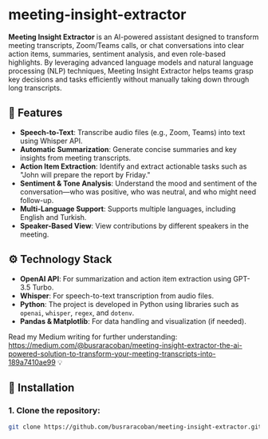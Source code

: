 # meeting-insight-extractor

**Meeting Insight Extractor** is an AI-powered assistant designed to transform meeting transcripts, Zoom/Teams calls, or chat conversations into clear action items, summaries, sentiment analysis, and even role-based highlights. By leveraging advanced language models and natural language processing (NLP) techniques, Meeting Insight Extractor helps teams grasp key decisions and tasks efficiently without manually taking down through long transcripts.

## 🚀 Features

- **Speech-to-Text**: Transcribe audio files (e.g., Zoom, Teams) into text using Whisper API.
- **Automatic Summarization**: Generate concise summaries and key insights from meeting transcripts.
- **Action Item Extraction**: Identify and extract actionable tasks such as "John will prepare the report by Friday."
- **Sentiment & Tone Analysis**: Understand the mood and sentiment of the conversation—who was positive, who was neutral, and who might need follow-up.
- **Multi-Language Support**: Supports multiple languages, including English and Turkish.
- **Speaker-Based View**: View contributions by different speakers in the meeting.

## ⚙️ Technology Stack

- **OpenAI API**: For summarization and action item extraction using GPT-3.5 Turbo.
- **Whisper**: For speech-to-text transcription from audio files.
- **Python**: The project is developed in Python using libraries such as `openai`, `whisper`, `regex`, and `dotenv`.
- **Pandas & Matplotlib**: For data handling and visualization (if needed).

Read my Medium writing for further understanding: https://medium.com/@busraracoban/meeting-insight-extractor-the-ai-powered-solution-to-transform-your-meeting-transcripts-into-189a7410ae99 💡

## 🔧 Installation

### 1. Clone the repository:
```bash
git clone https://github.com/busraracoban/meeting-insight-extractor.git



